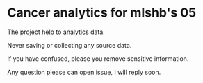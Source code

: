 # Cancer analytics for mlshb's 05
The project help to analytics data.

Never saving or collecting any source data.

If you have confused, please you remove sensitive information.

Any question please can open issue, I will reply soon.